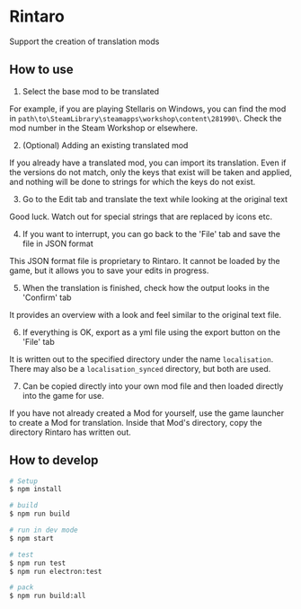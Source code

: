 # Rintaro

Support the creation of translation mods

## How to use

1. Select the base mod to be translated

For example, if you are playing Stellaris on Windows, you can find the mod in `path\to\SteamLibrary\steamapps\workshop\content\281990\`.
Check the mod number in the Steam Workshop or elsewhere.

2. (Optional) Adding an existing translated mod

If you already have a translated mod, you can import its translation.
Even if the versions do not match, only the keys that exist will be taken and applied, and nothing will be done to strings for which the keys do not exist.

3. Go to the Edit tab and translate the text while looking at the original text

Good luck.
Watch out for special strings that are replaced by icons etc.

4. If you want to interrupt, you can go back to the 'File' tab and save the file in JSON format

This JSON format file is proprietary to Rintaro. It cannot be loaded by the game, but it allows you to save your edits in progress.

5. When the translation is finished, check how the output looks in the 'Confirm' tab

It provides an overview with a look and feel similar to the original text file.

6. If everything is OK, export as a yml file using the export button on the 'File' tab

It is written out to the specified directory under the name `localisation`. There may also be a `localisation_synced` directory, but both are used.

7. Can be copied directly into your own mod file and then loaded directly into the game for use.

If you have not already created a Mod for yourself, use the game launcher to create a Mod for translation.
Inside that Mod's directory, copy the directory Rintaro has written out.

## How to develop

```bash
# Setup
$ npm install

# build
$ npm run build

# run in dev mode
$ npm start

# test
$ npm run test
$ npm run electron:test

# pack
$ npm run build:all
```